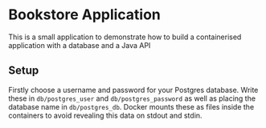 # Bookstore Application

This is a small application to demonstrate how to build a containerised application with a database and a Java API

## Setup
Firstly choose a username and password for your Postgres database. Write these in `db/postgres_user` and `db/postgres_password` as well as placing the database name in `db/postgres_db`.
Docker mounts these as files inside the containers to avoid revealing this data on stdout and stdin.
